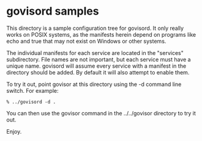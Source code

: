 # govisord samples

This directory is a sample configuration tree for govisord.  It only really
works on POSIX systems, as the manifests herein depend on programs like
echo and true that may not exist on Windows or other systems.

The individual manifests for each service are located in the "services"
subdirectory.  File names are not important, but each service must have a
unique name.  govisord will assume every service with a manifest in the
directory should be added.  By default it will also attempt to enable them.

To try it out, point govisor at this directory using the -d command line
switch.  For example:

	% ../govisord -d .

You can then use the govisor command in the ../../govisor directory to
try it out.

Enjoy.
